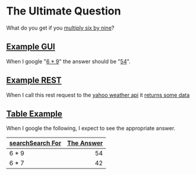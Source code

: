 # The Ultimate Question

What do you get if you [multiply six by nine](http://en.wikipedia.org/wiki/Phrases_from_The_Hitchhiker%27s_Guide_to_the_Galaxy#Answer_to_the_Ultimate_Question_of_Life.2C_the_Universe.2C_and_Everything_.2842.29)? 

## [Example GUI](-)
When I google "[6 * 9](- "searchFor(#TEXT)")" the answer should be "[54](- "c:assertEquals=getCalculatorResult()")".

## [Example REST](-)
When I call this rest request to the [yahoo weather api](https://developer.yahoo.com/weather) it [returns some data](- "c:assertTrue=makeRestCall()")

## [Table Example](-)
When I google the following, I expect to see the appropriate answer.

| [search][][Search For][] | [The Answer][] |
| ------------------------ | -------------: |
| 6 * 9                    | 54             |
| 6 * 7                    | 42             |

[Search For]: - "#searchFor"
[search]: - "#result = searchForTopic(#searchFor)"
[The Answer]: - "?=#result"
